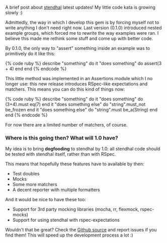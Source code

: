 A brief post about [stendhal][repo] latest updates! My little code kata
is growing slowly :)

Admittedly, the way in which I develop this gem is by forcing myself not
to write anything I don't need right now. Last version (0.1.0) introduced
nested example groups, which forced me to rewrite the way examples were ran.
I believe this made me rethink some stuff and come up with better code.

By 0.1.0, the only way to "assert" something inside an example was to
primitively do it like this:

{% code ruby %}
describe "something" do
  it "does something" do
    assert(3 + 4)
  end
end
{% endcode %}

This little method was implemented in an Assertions module which I no longer
use: this new release introduces RSpec-like expectations and matchers. This
means you can do this kind of things now:

{% code ruby %}
describe "something" do
  it "does something" do
    (3+4).must eq(7)
  end
  it "does something else" do
    "string".must_not be_frozen
  end
  it "does something else" do
    "string".must be_a(String)
  end
end
{% endcode %}

For now there are a limited number of matchers, of course.

### Where is this going then? What will 1.0 have?

My idea is to bring **dogfooding** to stendhal by 1.0: all stendhal code
should be tested with stendhal itself, rather than with RSpec.

This means that hopefully these features have to available by then:

* Test doubles
* Mocks
* Some more matchers
* A decent reporter with multiple formatters

And it would be nice to have these too:

* Support for 3rd party mocking libraries (mocha, rr, flexmock, rspec-mocks)
* Support for using stendhal with rspec-expectations

Wouldn't that be great? Check the [Github source][repo] and report issues if
you find them! This will speed up the development process a lot :)

[repo]: http://github.com/txus/stendhal
